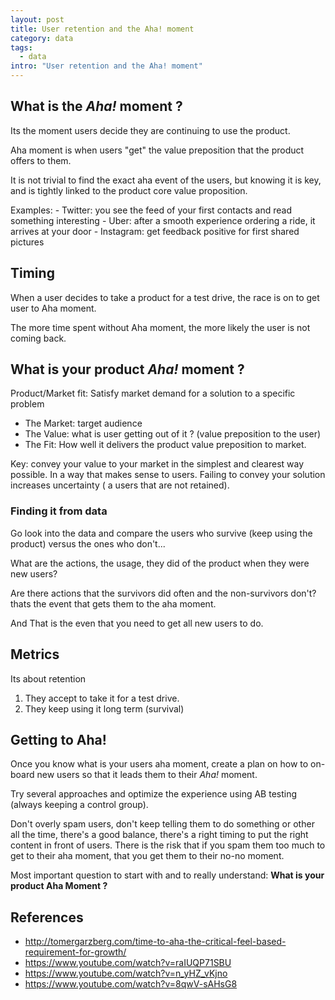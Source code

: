 ```yaml
---
layout: post
title: User retention and the Aha! moment
category: data
tags:
  - data
intro: "User retention and the Aha! moment"
---
```


## What is the _Aha!_ moment ?

Its the moment users decide they are continuing to use the product.

Aha moment is when users "get" the value preposition that the product offers to them.

It is not trivial to find the exact aha event of the users, but knowing it is  key, and is tightly linked to the product core value proposition.

Examples:
    - Twitter: you see the feed of your first contacts and read something interesting
    - Uber: after a smooth experience ordering a ride, it arrives at your door
    - Instagram: get feedback positive for first shared pictures

## Timing

When a user decides to take a product for a test drive, the race is on to get user to Aha moment.

The more time spent without Aha moment, the more likely the user is not coming back.

## What is your product _Aha!_ moment ?

Product/Market fit: Satisfy market demand for a solution to a specific problem

- The Market: target audience 
- The Value: what is user getting out of it ? (value preposition to the user)
- The Fit: How well it delivers the product value preposition to market.

Key: convey your value to your market in the simplest and clearest way possible. In a way that makes sense to users.
Failing to convey your solution increases uncertainty ( a users that are not retained).

### Finding it from data

Go look into the data and compare the users who survive (keep using the product) versus the ones who don't... 

What are the actions, the usage, they did of the product when they were new users?

Are there actions that the survivors did often and the non-survivors don't? thats the event that gets them to the aha moment.

And That is the even that you need to get all new users to do.

## Metrics

Its about retention

 1. They accept to take it for a test drive.
 2. They keep using it long term (survival)

## Getting to Aha!

Once you know what is your users aha moment, create a plan on how to on-board new users so that it leads them to their _Aha!_ moment.

Try several approaches and optimize the experience using AB testing (always keeping a control group).

Don't overly spam users, don't keep telling them to do something or other all the time, there's a good balance, there's  a right timing to put the right content in front of users. There is the risk that if you spam them too much to get to their aha moment, that you get them to their no-no moment.



Most important question to start with and to really understand: **What is your product Aha Moment ?**



## References
- <http://tomergarzberg.com/time-to-aha-the-critical-feel-based-requirement-for-growth/>
- <https://www.youtube.com/watch?v=raIUQP71SBU>
- <https://www.youtube.com/watch?v=n_yHZ_vKjno>
- <https://www.youtube.com/watch?v=8qwV-sAHsG8>

